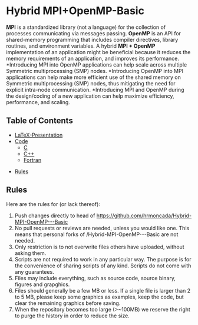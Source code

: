 # Hybrid MPI+OpenMP-Basic
**MPI** is a standardized library (not a language) for the collection of processes communicating via messages passing.
**OpenMP** is an API for shared-memory programming that includes compiler directives, library routines, and environment variables.
A hybrid **MPI + OpenMP** implementation of an application might be beneficial because it reduces the memory requirements of an application, and improves its performance.
    *Introducing MPI into OpenMP applications can help scale across multiple Symmetric multiprocessing (SMP) nodes.
    *Introducing OpenMP into MPI applications can help make more efficient use of the shared memory on Symmetric multiprocessing (SMP) nodes, thus mitigating the need for explicit intra-node communication.
    *Introducing MPI and OpenMP during the design/coding of a new application can help maximize efficiency, performance, and scaling.

## Table of Contents
- [LaTeX-Presentation](#LaTeX-Presentation)
- [Code](#Code)
  * [C](#C)
  * [C++](#C)
  * [Fortran](#Fortran)
<!-- 
    + [Sub-sub-heading](#sub-sub-heading-1)
-->
- [Rules](#Rules)

<!-- Comments -->
## Rules
Here are the rules for (or lack thereof):
   1. Push changes directly to head of https://github.com/hrmoncada/Hybrid-MPI-OpenMP---Basic
   2. No pull requests or reviews are needed, unless you would like one. This means that personal forks of /Hybrid-MPI-OpenMP---Basic are not needed.
   3. Only restriction is to not overwrite files others have uploaded, without asking them.
   4. Scripts are not required to work in any particular way. The purpose is for the convenience of sharing scripts of any kind. Scripts do not come with any guarantees.
   5. Files may include everything, such as source code, source binary, figures and grapghics.
   6. Files should generally be a few MB or less. If a single file is larger than 2 to 5 MB, please keep some graphics as examples, keep the code, but clear the remaining graphics before saving.
   7. When the repository becomes too large (>~100MB) we reserve the right to purge the history in order to reduce the size.
